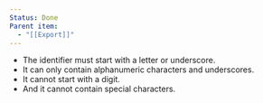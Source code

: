 ```yaml
---
Status: Done
Parent item:
  - "[[Export]]"
---
```

  
- The identifier must start with a letter or underscore.
- It can only contain alphanumeric characters and underscores.
- It cannot start with a digit.
- And it cannot contain special characters.